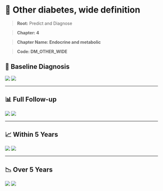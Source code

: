 # 🧬 Other diabetes, wide definition
    
> **Root:** Predict and Diagnose

> **Chapter: 4**

> **Chapter Name: Endocrine and metabolic**

> **Code: DM_OTHER_WIDE**

## 🧪 Baseline Diagnosis

<img src="/Predict/Figures/Baseline/IMP/DM_OTHER_WIDE.png" />

<CsvTableIMP src="/Predict_Data/Baseline/IMP/IMP_DM_OTHER_WIDE.csv" label="🔍 View full results" />

<img src="/Predict/Figures/Baseline/ROC/DM_OTHER_WIDE.png" />

<CsvTableROC src="/Predict_Data/Baseline/EVA/DM_OTHER_WIDE.csv" label="🔍 View full results" />

---

## 📊 Full Follow-up

<img src="/Predict/Figures/ALL/IMP/DM_OTHER_WIDE.png" />

<CsvTableIMP src="/Predict_Data/ALL/IMP/IMP_DM_OTHER_WIDE.csv" label="🔍 View full results" />

<img src="/Predict/Figures/ALL/ROC/DM_OTHER_WIDE.png" />

<CsvTableROC src="/Predict_Data/ALL/EVA/DM_OTHER_WIDE.csv" label="🔍 View full results" />

---

## 📈 Within 5 Years

<img src="/Predict/Figures/FYears/IMP/DM_OTHER_WIDE.png" />

<CsvTableIMP src="/Predict_Data/FYears/IMP/IMP_DM_OTHER_WIDE.csv" label="🔍 View full results" />

<img src="/Predict/Figures/FYears/ROC/DM_OTHER_WIDE.png" />

<CsvTableROC src="/Predict_Data/FYears/EVA/DM_OTHER_WIDE.csv" label="🔍 View full results" />

---

## 📉 Over 5 Years

<img src="/Predict/Figures/OverFYears/IMP/DM_OTHER_WIDE.png" />

<CsvTableIMP src="/Predict_Data/OverFYears/IMP/IMP_DM_OTHER_WIDE.csv" label="🔍 View full results" />

<img src="/Predict/Figures/OverFYears/ROC/DM_OTHER_WIDE.png" />

<CsvTableROC src="/Predict_Data/OverFYears/EVA/DM_OTHER_WIDE.csv" label="🔍 View full results" />
